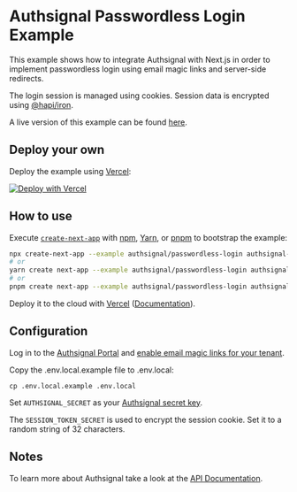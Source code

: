 # Authsignal Passwordless Login Example

This example shows how to integrate Authsignal with Next.js in order to implement passwordless login using email magic links and server-side redirects.

The login session is managed using cookies. Session data is encrypted using [@hapi/iron](https://hapi.dev/family/iron).

A live version of this example can be found [here](https://authsignal-next-passwordless-example.vercel.app).

## Deploy your own

Deploy the example using [Vercel](https://vercel.com?utm_source=github&utm_medium=readme&utm_campaign=next-example):

[![Deploy with Vercel](https://vercel.com/button)](https://vercel.com/new/git/external?repository-url=https://github.com/vercel/next.js/tree/canary/examples/authsignal-passwordless&project-name=authsignal-passwordless&repository-name=authsignal-passwordless)

## How to use

Execute [`create-next-app`](https://github.com/vercel/next.js/tree/canary/packages/create-next-app) with [npm](https://docs.npmjs.com/cli/init), [Yarn](https://yarnpkg.com/lang/en/docs/cli/create/), or [pnpm](https://pnpm.io) to bootstrap the example:

```bash
npx create-next-app --example authsignal/passwordless-login authsignal-passwordless-app
# or
yarn create next-app --example authsignal/passwordless-login authsignal-passwordless-app
# or
pnpm create next-app --example authsignal/passwordless-login authsignal-passwordless-app
```

Deploy it to the cloud with [Vercel](https://vercel.com/new?utm_source=github&utm_medium=readme&utm_campaign=next-example) ([Documentation](https://nextjs.org/docs/deployment)).

## Configuration

Log in to the [Authsignal Portal](https://portal.authsignal.com) and [enable email magic links for your tenant](https://portal.authsignal.com/organisations/tenants/authenticators).

Copy the .env.local.example file to .env.local:

```
cp .env.local.example .env.local
```

Set `AUTHSIGNAL_SECRET` as your [Authsignal secret key](https://portal.authsignal.com/organisations/tenants/api).

The `SESSION_TOKEN_SECRET` is used to encrypt the session cookie. Set it to a random string of 32 characters.

## Notes

To learn more about Authsignal take a look at the [API Documentation](https://docs.authsignal.com/).
